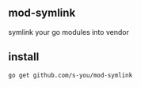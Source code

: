 ## mod-symlink
symlink your go modules into vendor

## install
```
go get github.com/s-you/mod-symlink
```
